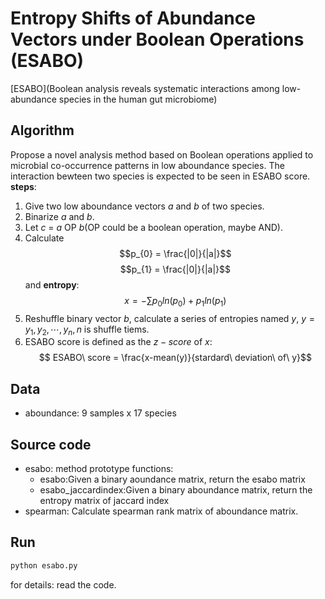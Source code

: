# Entropy Shifts of Abundance Vectors under Boolean Operations (ESABO)
[ESABO](Boolean analysis reveals systematic interactions among low-abundance species in the human gut microbiome)

## Algorithm
Propose a novel analysis method based on Boolean operations applied to microbial co-occurrence patterns in low aboundance species.
The interaction bewteen two species is expected to be seen in ESABO score.
**steps**:
1. Give two low aboundance vectors $a$ and $b$ of two species.
2. Binarize $a$ and $b$.
3. Let $c$ = $a$ OP $b$(OP could be a boolean operation, maybe AND).
4. Calculate 
$$p_{0} = \frac{|0|}{|a|}$$ 
$$p_{1} = \frac{|0|}{|a|}$$
and **entropy**:
$$x = -\sum{p_0ln(p_0) + p_1ln(p_1)}$$
5. Reshuffle binary vector $b$, calculate a series of entropies named $y$, $y = {y_1, y_2, \cdots, y_n}, n$ is shuffle tiems.
6. ESABO score is defined as the $z-score$ of $x$:
$$ ESABO\ score = \frac{x-mean(y)}{stardard\ deviation\ of\ y}$$


## Data
- aboundance: 
9 samples x 17 species


## Source code
- esabo: method prototype
    functions:
    - esabo:Given a binary aoundance matrix, return the esabo matrix
    - esabo\_jaccardindex:Given a binary aboundance matrix, return the entropy matrix of jaccard index
- spearman: Calculate spearman rank matrix of aboundance matrix.


## Run
```sh
python esabo.py
```
for details: read the code.
